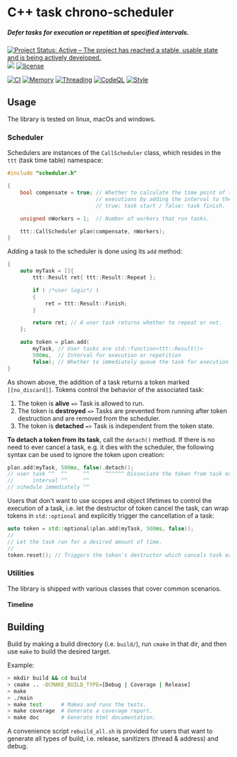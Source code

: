# C++ task chrono-scheduler
##### Defer tasks for execution or repetition at specified intervals.

[![Project Status: Active – The project has reached a stable, usable state and is being actively developed.](http://www.repostatus.org/badges/latest/active.svg)](http://www.repostatus.org/#active)
[![](https://tokei.rs/b1/github/picanumber/task_timetable)](https://github.com/XAMPPRocky/tokei)
[![license](https://img.shields.io/hexpm/l/plug)](https://github.com/picanumber/task_timetable/blob/a7b8eb6eed728255221909583d9e757b4e345a5a/LICENSE)

[![CI](https://github.com/picanumber/task_timetable/actions/workflows/ci.yml/badge.svg)](https://github.com/picanumber/task_timetable/actions/workflows/ci.yml)
[![Memory](https://github.com/picanumber/task_timetable/actions/workflows/asan.yml/badge.svg)](https://github.com/picanumber/task_timetable/actions/workflows/asan.yml)
[![Threading](https://github.com/picanumber/task_timetable/actions/workflows/tsan.yml/badge.svg)](https://github.com/picanumber/task_timetable/actions/workflows/tsan.yml)
[![CodeQL](https://github.com/picanumber/task_timetable/actions/workflows/codeql.yml/badge.svg)](https://github.com/picanumber/task_timetable/actions/workflows/codeql.yml)
[![Style](https://github.com/picanumber/task_timetable/actions/workflows/style.yml/badge.svg)](https://github.com/picanumber/task_timetable/actions/workflows/style.yml)

## Usage

The library is tested on linux, macOs and windows. 

### Scheduler

Schedulers are instances of the `CallScheduler` class, which resides in the `ttt` (task time table) namespace:

```cpp
#include "scheduler.h"

{
    bool compensate = true; // Whether to calculate the time point of task
                            // executions by adding the interval to the:
                            // true: task start / false: task finish.

    unsigned nWorkers = 1;  // Number of workers that run tasks.

    ttt::CallScheduler plan(compensate, nWorkers);
}
```

Adding a task to the scheduler is done using its `add` method:

```cpp
{
    auto myTask = []{
        ttt::Result ret{ ttt::Result::Repeat };

        if ( /*user logic*/ )
        {
            ret = ttt::Result::Finish;
        }

        return ret; // A user task returns whether to repeat or not.
    };

    auto token = plan.add(
        myTask, // User tasks are std::function<ttt::Result()>
        500ms,  // Interval for execution or repetition
        false); // Whether to immediately queue the task for execution
}
```

As shown above, the addition of a task returns a token marked `[[no_discard]]`. Tokens control the behavior of the associated task:

1. The token is __alive__     `=>` Task is allowed to run.
2. The token is __destroyed__ `=>` Tasks are prevented from running after token destruction and are removed from the scheduler.
3. The token is __detached__  `=>` Task is independent from the token state.

__To detach a token from its task__, call the `detach()` method. If there is no need to ever cancel a task, e.g. it dies with the scheduler, the following syntax can be used to ignore the token upon creation:

```cpp
plan.add(myTask, 500ms, false).detach();
// user task ^^  ^^     ^^     ^^^^^^ Dissociate the token from task execution.
//      interval ^^     ^^
// schedule immediately ^^
```

Users that don't want to use scopes and object lifetimes to control the execution of a task, i.e. let the destructor of token cancel the task, can wrap tokens in `std::optional` and explicitly trigger the cancellation of a task:

```cpp
auto token = std::optional(plan.add(myTask, 500ms, false));
//
// Let the task run for a desired amount of time.
//
token.reset(); // Triggers the token's destructor which cancels task execution.
```

### Utilities

The library is shipped with various classes that cover common scenarios.

#### Timeline

## Building

Build by making a build directory (i.e. `build/`), run `cmake` in that dir, and then use `make` to build the desired target.

Example:

``` bash
> mkdir build && cd build
> cmake .. -DCMAKE_BUILD_TYPE=[Debug | Coverage | Release]
> make
> ./main
> make test      # Makes and runs the tests.
> make coverage  # Generate a coverage report.
> make doc       # Generate html documentation.
```

A convenience script `rebuild_all.sh` is provided for users that want to generate all types of build, i.e. release, sanitizers (thread & address) and debug.
